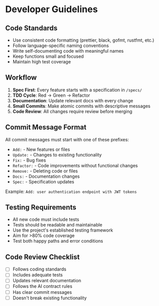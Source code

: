 # Developer Guidelines

## Code Standards
- Use consistent code formatting (prettier, black, gofmt, rustfmt, etc.)
- Follow language-specific naming conventions
- Write self-documenting code with meaningful names
- Keep functions small and focused
- Maintain high test coverage

## Workflow
1. **Spec First**: Every feature starts with a specification in `/specs/`
2. **TDD Cycle**: Red → Green → Refactor
3. **Documentation**: Update relevant docs with every change
4. **Small Commits**: Make atomic commits with descriptive messages
5. **Code Review**: All changes require review before merging

## Commit Message Format
All commit messages must start with one of these prefixes:
- `Add:` - New features or files
- `Update:` - Changes to existing functionality
- `Fix:` - Bug fixes
- `Refactor:` - Code improvements without functional changes
- `Remove:` - Deleting code or files
- `Docs:` - Documentation changes
- `Spec:` - Specification updates

Example: `Add: user authentication endpoint with JWT tokens`

## Testing Requirements
- All new code must include tests
- Tests should be readable and maintainable
- Use the project's established testing framework
- Aim for >80% code coverage
- Test both happy paths and error conditions

## Code Review Checklist
- [ ] Follows coding standards
- [ ] Includes adequate tests
- [ ] Updates relevant documentation
- [ ] Follows the AI contract rules
- [ ] Has clear commit messages
- [ ] Doesn't break existing functionality